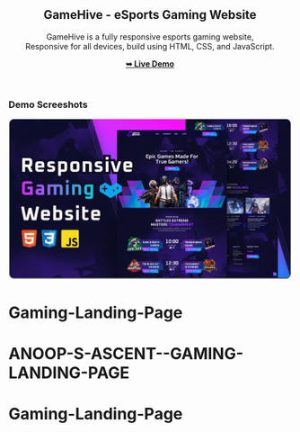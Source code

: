 <div align="center">

  <br />
  <br />

  <h2 align="center">GameHive - eSports Gaming Website</h2>

 GameHive is a fully responsive esports gaming website, <br />Responsive for all devices, build using HTML, CSS, and JavaScript.

  <a href=""><strong>➥ Live Demo</strong></a>

</div>

<br />

### Demo Screeshots

![Unigine Desktop Demo](./readme-images/desktop.png "Desktop Demo")
# Gaming-Landing-Page
# ANOOP-S-ASCENT--GAMING-LANDING-PAGE
# Gaming-Landing-Page
